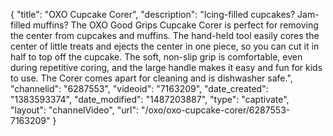 {
    "title": "OXO Cupcake Corer",
    "description": "Icing-filled cupcakes? Jam-filled muffins? The OXO Good Grips Cupcake Corer is perfect for removing the center from cupcakes and muffins. The hand-held tool easily cores the center of little treats and ejects the center in one piece, so you can cut it in half to top off the cupcake. The soft, non-slip grip is comfortable, even during repetitive coring, and the large handle makes it easy and fun for kids to use. The Corer comes apart for cleaning and is dishwasher safe.",
    "channelid": "6287553",
    "videoid": "7163209",
    "date_created": "1383593374",
    "date_modified": "1487203887",
    "type": "captivate",
    "layout": "channelVideo",
    "url": "\/oxo\/oxo-cupcake-corer\/6287553-7163209"
}